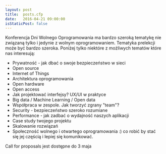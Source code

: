 ```yaml
---
layout: post
title:  posts.cfp
date:   2016-04-21 09:00:00
isStaticPost: false
---
```

Konferencja Dni Wolnego Oprogramowania ma bardzo szeroką tematykę nie związaną tylko i jedynie z wolnym oprogramowaniem. Tematyka prelekcji może być bardzo szeroka. Poniżej tylko niektóre z możliwych tematów które nas interesują:


* Prywatność - jak dbać o swoje bezpieczeństwo w sieci
* Open source
* Internet of Things
* Architektura oprogramowania
* Open hardware
* Open access
* Jak projektować interfejsy? UX/UI w praktyce
* Big data / Machine Learning / Open data
* Współpraca w zespole. Jak tworzyć zgrany "team"?
* Security - bezpieczeństwo szeroko rozumiane
* Performance - jak zadbać o wydajność naszych aplikacji
* Case study twojego projektu
* Skalowanie rozwiązań
* Społeczność wolnego i otwartego oprogramowania :) co robić by stać się jej częścią i lepiej się komunikować.

Call for proposals jest dostępne do 3 maja
